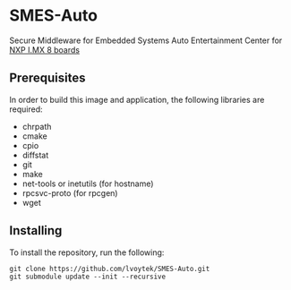 # SMES-Auto
Secure Middleware for Embedded Systems Auto Entertainment Center for [NXP I.MX 8 boards](https://www.toradex.com/computer-on-modules/apalis-arm-family/nxp-imx-8?gclid=Cj0KCQiAtqL-BRC0ARIsAF4K3WEkRHQzwlGkT92Ql1ndu3BpCU0Ys18Lm2J1QGvWVhmb-NUwM7mJPiQaAoXwEALw_wcB)

## Prerequisites
In order to build this image and application, the following libraries are required:
* chrpath
* cmake
* cpio
* diffstat
* git
* make
* net-tools or inetutils (for hostname)
* rpcsvc-proto (for rpcgen)
* wget

## Installing
To install the repository, run the following:
```shell
git clone https://github.com/lvoytek/SMES-Auto.git
git submodule update --init --recursive
```